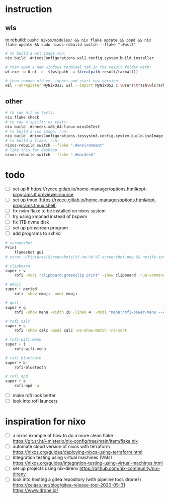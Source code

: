 # instruction

## wls

to rebuild: `pushd nixos/modules/ && nix flake update && popd && nix flake update && sudo nixos-rebuild switch --flake ".#wsl2"`

```bash
# to build a wsl image run:
nix build .#nixosConfigurations.wsl2.config.system.build.installer

# then open a new windows termioal tab in the result folder with:
wt.exe -w 0 nt -d  $(wslpath -w $(realpath result/tarball))

# then remove old vm, import and start new version
wsl --unregister MyNixOs2; wsl --import MyNixOS2 C:\Users\trash\wlsTarbals\Nixos2 .\nixos-wsl-installer.tar.gz --version 2; wsl -d mynixos2

```

## other

```bash
# to run all os tests:
nix flake check
# to run a spsific os tests:
nix build .#checks.x86_64-linux.miniOsTest
# to build a iso image, run:
nix build .#nixosConfigurations.tessystm3.config.system.build.isoImage
# to build a flake, run:
nixos-rebuild switch --flake ".#environment"
# like this for desktop
nixos-rebuild switch --flake ".#mardesk"
```

# todo

- [ ] set up lf https://rycee.gitlab.io/home-manager/options.html#opt-programs.lf.previewer.source
- [ ] set up tmux [https://rycee.gitlab.io/home-manager/options.html#opt-programs.tmux.shell]
- [ ] fix nvim flake to be installed on nixos system
- [ ] try using xmonad instead of bspwm
- [ ] fix 1TB nvme disk
- [ ] set up prinscrean program
- [ ] add programs to sxhkd

```sh
# screenshot
Print
    flameshot gui
# scrot ~/Pictures/Screenshots/%Y-%m-%d-%T-screenshot.png && notify-send 'Fullscreen Screenshot taken'

# clipboard
super + v
    rofi -modi "clipboard:greenclip print" -show clipboard -run-command '{cmd}'

# emoji
super + period
    rofi -show emoji -modi emoji

# quit
super + q
    rofi -show menu -width 20 -lines 4  -modi "menu:rofi-power-menu --choices=shutdown/reboot/logout/lockscreen"

# rofi calc
super + c
    rofi -show calc -modi calc -no-show-match -no-sort

# rofi-wifi-menu
super + i
    rofi-wifi-menu

# rofi bluetooth
super + b
    rofi-bluetooth

# rofi mpd
super + a
    rofi-mpd -a
```

- [ ] make rofi look better
- [ ] look into rofi launcers

# inspiration for nixo

- [ ] a nixos example of how to do a more clean flake  
       https://git.sr.ht/~misterio/nix-config/tree/main/item/flake.nix
- [ ] automate cloud version of nixos with terraform
      https://nixos.org/guides/deploying-nixos-using-terraform.html
- [ ] Integration testing using virtual machines (VMs)
      https://nixos.org/guides/integration-testing-using-virtual-machines.html
- [ ] set up projects using nix-direnv
      https://github.com/nix-community/nix-direnv
- [ ] look into hosting a gitea repository (with pipeline tool. drone?)
      https://xeiaso.net/blog/gitea-release-tool-2020-05-31
      https://www.drone.io/
